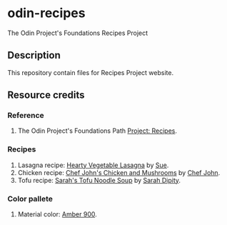 # odin-recipes

The Odin Project's Foundations Recipes Project

## Description

This repository contain files for Recipes Project website.

## Resource credits

### Reference

1. The Odin Project's Foundations Path [Project: Recipes](https://www.theodinproject.com/paths/foundations/courses/foundations/lessons/recipes).

### Recipes

1. Lasagna recipe: [Hearty Vegetable Lasagna](https://www.allrecipes.com/recipe/11786/hearty-vegetable-lasagna/) by [Sue](https://www.allrecipes.com/cook/sbeachem@juno.com/).
2. Chicken recipe: [Chef John's Chicken and Mushrooms](https://www.allrecipes.com/recipe/221887/chef-johns-chicken-and-mushrooms/) by [Chef John](https://www.allrecipes.com/cook/foodwisheswithchefjohn/).
3. Tofu recipe: [Sarah's Tofu Noodle Soup](https://www.allrecipes.com/recipe/178839/sarahs-tofu-noodle-soup/) by [Sarah Dipity](https://www.allrecipes.com/cook/1027007/).

### Color pallete

1. Material color: [Amber 900](https://material.io/resources/color/#!/?view.left=1&view.right=0&primary.color=FF6F00).
